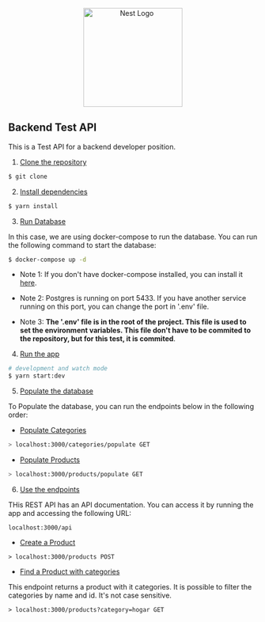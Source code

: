 <p align="center">
  <a href="http://nestjs.com/" target="blank"><img src="https://nestjs.com/img/logo-small.svg" width="200" alt="Nest Logo" /></a>
</p>

## Backend Test API

This is a Test API for a backend developer position.

1. [Clone the repository](#clone-the-repository)

```bash
$ git clone
```

2. [Install dependencies](#install-dependencies)

```bash
$ yarn install
```

3. [Run Database](#run-database)

In this case, we are using docker-compose to run the database. You can run the following command to start the database:

```bash
$ docker-compose up -d
```

- Note 1: If you don't have docker-compose installed, you can install it [here](https://docs.docker.com/compose/install/).

- Note 2: Postgres is running on port 5433. If you have another service running on this port, you can change the port in '.env' file.

- Note 3: **The '.env' file is in the root of the project. This file is used to set the environment variables. This file don't have to be commited to the repository, but for this test, it is commited**.

4. [Run the app](#run-the-app)

```bash
# development and watch mode
$ yarn start:dev
```

5. [Populate the database](#populate-the-database)

To Populate the database, you can run the endpoints below in the following order:

- [Populate Categories](#populate-categories)

```bash
> localhost:3000/categories/populate GET
```

- [Populate Products](#populate-products)

```bash
> localhost:3000/products/populate GET
```

6. [Use the endpoints](#use-the-endpoints)

THis REST API has an API documentation. You can access it by running the app and accessing the following URL:

```
localhost:3000/api
```

- [Create a Product](#create-a-product)

```
> localhost:3000/products POST
```

- [Find a Product with categories](#find-a-product-with-categories)

This endpoint returns a product with it categories. It is possible to filter the categories by name and id. It's not case sensitive.

```
> localhost:3000/products?category=hogar GET
```
